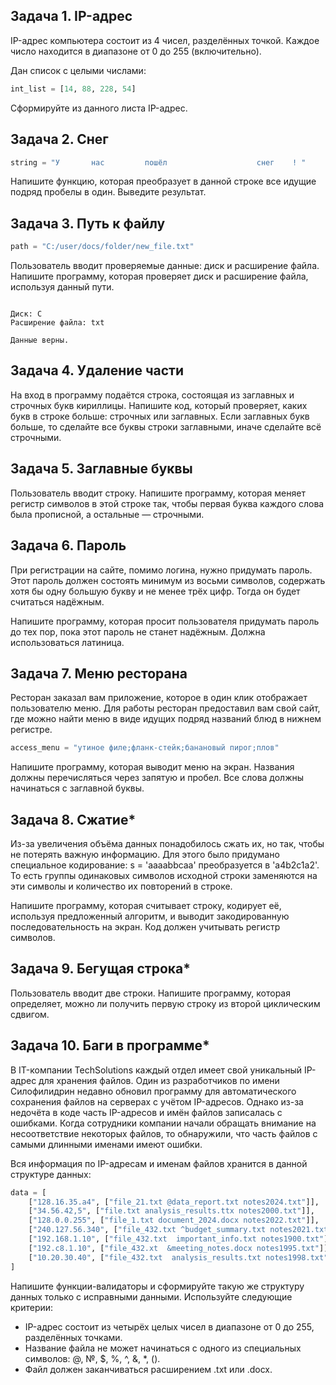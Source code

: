 ## Задача 1. IP-адрес

IP-адрес компьютера состоит из 4 чисел, разделённых точкой. Каждое число находится в диапазоне от 0 до 255 (включительно).

Дан список с целыми числами:
```python
int_list = [14, 88, 228, 54]
```

Сформируйте из данного листа IP-адрес.

## Задача 2. Снег
```python
string = "У       нас         пошёл                    снег    ! "  
```

Напишите функцию, которая преобразует в данной строке все идущие подряд пробелы в один. Выведите результат.


## Задача 3. Путь к файлу

```python
path = "C:/user/docs/folder/new_file.txt"
```

Пользователь вводит проверяемые данные: диск и расширение файла. Напишите программу, которая проверяет диск и расширение файла, используя данный пути.

```text

Диск: C
Расширение файла: txt

Данные верны.
```

## Задача 4. Удаление части

На вход в программу подаётся строка, состоящая из заглавных и строчных букв кириллицы. Напишите код, который проверяет, каких букв в строке больше: строчных или заглавных. Если заглавных букв больше, то сделайте все буквы строки заглавными, иначе сделайте всё строчными.

## Задача 5. Заглавные буквы

Пользователь вводит строку. Напишите программу, которая меняет регистр символов в этой строке так, чтобы первая буква каждого слова была прописной, а остальные — строчными.

## Задача 6. Пароль
При регистрации на сайте, помимо логина, нужно придумать пароль. Этот пароль должен состоять минимум из восьми символов, содержать хотя бы одну большую букву и не менее трёх цифр. Тогда он будет считаться надёжным. 

Напишите программу, которая просит пользователя придумать пароль до тех пор, пока этот пароль не станет надёжным. Должна использоваться латиница.

## Задача 7. Меню ресторана

Ресторан заказал вам приложение, которое в один клик отображает пользователю меню. Для работы ресторан предоставил вам свой сайт, где можно найти меню в виде идущих подряд названий блюд в нижнем регистре.
```python
access_menu = "утиное филе;фланк-стейк;банановый пирог;плов"
```
Напишите программу, которая выводит меню на экран. Названия должны перечисляться через запятую и пробел. Все слова должны начинаться с заглавной буквы.


## Задача 8. Сжатие*

Из-за увеличения объёма данных понадобилось сжать их, но так, чтобы не потерять важную информацию. Для этого было придумано специальное кодирование: s = 'aaaabbсaa' преобразуется в 'a4b2с1a2'. То есть группы одинаковых символов исходной строки заменяются на эти символы и количество их повторений в строке.

Напишите программу, которая считывает строку, кодирует её, используя предложенный алгоритм, и выводит закодированную последовательность на экран. Код должен учитывать регистр символов.

## Задача 9. Бегущая строка*

Пользователь вводит две строки. Напишите программу, которая определяет, можно ли получить первую строку из второй циклическим сдвигом.

## Задача 10. Баги в программе*

В IT-компании TechSolutions каждый отдел имеет свой уникальный IP-адрес для хранения файлов. Один из разработчиков по имени Силофилидрин недавно обновил программу для автоматического сохранения файлов на серверах с учётом IP-адресов. Однако из-за недочёта в коде часть IP-адресов и имён файлов записалась с ошибками.
Когда сотрудники компании начали обращать внимание на несоответствие некоторых файлов, то обнаружили, что часть файлов с самыми длинными именами имеют ошибки.

Вся информация по IP-адресам и именам файлов хранится в данной структуре данных:

```python
data = [
    ["128.16.35.a4", ["file_21.txt @data_report.txt notes2024.txt"]],
    ["34.56.42,5", ["file.txt analysis_results.ttx notes2000.txt"]],
    ["128.0.0.255", ["file_1.txt document_2024.docx notes2022.txt"]],
    ["240.127.56.340", ["file_432.txt ^budget_summary.txt notes2021.txt"]],
    ["192.168.1.10", ["file_432.txt  important_info.txt notes1900.txt"]],
    ["192.c8.1.10", ["file_432.xt  &meeting_notes.docx notes1995.txt"]],
    ["10.20.30.40", ["file_432.txt  analysis_results.txt notes1998.txt"]],
]
```

Напишите функции-валидаторы и сформируйте такую же структуру данных только с исправными данными. Используйте следующие критерии:

- IP-адрес состоит из четырёх целых чисел в диапазоне от 0 до 255, разделённых точками.
- Название файла не может начинаться с одного из специальных символов: @, №, $, %, ^, &, *, ().
- Файл должен заканчиваться расширением .txt или .docx.

